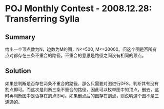 # POJ Monthly Contest - 2008.12.28: Transferring Sylla
## Summary
给出一个顶点数为N，边数为M的图，N<=500, M<=20000。问这个图是否所有点对都存在三条不重合的路径。不重合的意思是路径之间没有相同的顶点。
## Solution
如果是判断是否存在两条不重合的路径，那么只需要对图进行DFS，判断其有没有割点即可。而这次是判断三条不重合的路径，因此可以枚举图中的顶点，删去，这时再判断图中是否存在割点即可。如果删点后的图存在割点，则说明这个图不是三连通的。
